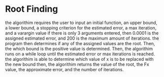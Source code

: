 # Root Finding
the algorithim requires the user to input an initial function, an upper bound, a lower bound, a stopping criterion for the estimated error, a max iteration, and a varargin value
if there is only 3 arguments entered, then 0.0001 is the assigned estimated error, and 200 is the maximum amount of iterations.
the program then determines if any of the assigned values are the root.
Then, the which bound is the positive value is determined. Then, the algorithim runs on a while loop until the estimated error or max iterations is reached.
the algorithim is able to determine which value of x is to be replaced with the new bound
then, the algorithim returns the value of the root, the Fx value, the approximate error, and the number of iterations.

